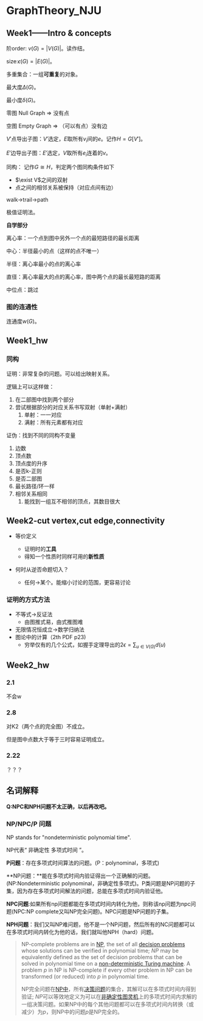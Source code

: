 # GraphTheory_NJU

## Week1——Intro & concepts 

阶order: $v(G)=|V(G)|$。读作纽。

size:$\epsilon(G)=|E(G)|​$。



多重集合：一组**可重复**的对象。



最大度$\Delta(G)$。

最小度$\delta(G)$。



零图 Null Graph => 没有点

空图 Empty Graph => （可以有点）没有边



$V'$点导出子图：$V'$选定，$E$取所有$v_i$间的$e$。记作$H=G[V']$。

$E'$边导出子图：$E'$选定，$V$取所有$e_i$连着的$v$。



同构： 记作$G\cong H$，判定两个图同构条件如下

-   $\exist V$之间的双射
-   点之间的相邻关系被保持（对应点间有边） 



walk->trail->path



极值证明法。

**自学部分**

离心率：一个点到图中另外一个点的最短路径的最长距离

中心：半径最小的点（这样的点不唯一）

半径：离心率最小的点的离心率

直径：离心率最大的点的离心率，图中两个点的最长最短路的距离

中位点：跳过



### 图的连通性

连通度$w(G)$。



## Week1_hw

### 同构

证明：非常复杂的问题。可以给出映射关系。

逻辑上可以这样做：

1.  在二部图中找到两个部分
2.  尝试根据部分的对应关系书写双射（单射+满射）
    1.  单射：一一对应
    2.  满射：所有元素都有对应

证伪：找到不同的同构不变量

1.  边数
2.  顶点数
3.  顶点度的升序
4.  是否k-正则
5.  是否二部图
6.  最长路径/环一样
7.  相邻关系相同
    1.  能找到一组互不相邻的顶点，其数目很大



## Week2-cut vertex,cut edge,connectivity

-   等价定义
    -   证明时的**工具**
    -   得知一个性质时同样可用的**新性质**

-   何时从逆否命题切入？
    -   任何->某个。能缩小讨论的范围，更容易讨论

### 证明的方式方法

-   不等式->反证法
    -   由图推式易，由式推图难
-   无限情况恒成立->数学归纳法
-   图论中的计算（2th PDF p23)
    -   穷举仅有的几个公式，如握手定理导出的$2\epsilon=\sum_{u\in V(G)}d(u)$



## Week2_hw

### 2.1

不会w

### 2.8

对K2（两个点的完全图）不成立。

但是图中点数大于等于三时容易证明成立。

### 2.22

？？？



## 名词解释



**Q:NPC和NPH问题不太正确，以后再改吧。**



### NP/NPC/P 问题

NP stands for "nondeterministic polynomial time".

NP代表“ 非确定性 多项式时间 ”。



**P问题**：存在多项式时间算法的问题。(P：polynominal，多项式)

**NP问题：**能在多项式时间内验证得出一个正确解的问题。(NP:Nondeterministic polynominal，非确定性多项式)。P类问题是NP问题的子集，因为存在多项式时间解法的问题，总能在多项式时间内验证他。

**NPC问题**:如果所有np问题都能在多项式时间内转化为他，则称该np问题为npc问题(NPC:NP complete又叫NP完全问题)。NPC问题是NP问题的子集。

**NPH问题**：我们又叫NP难问题，他不是一个NP问题，然后所有的NC问题都可以在多项式时间内转化为他的话，我们就叫他NPH（hard）问题。

>   NP-complete problems are in [NP](https://www.wikiwand.com/en/NP_(complexity)), the set of all [decision problems](https://www.wikiwand.com/en/Decision_problem) whose solutions can be verified in polynomial time; *NP* may be equivalently defined as the set of decision problems that can be solved in polynomial time on a [non-deterministic Turing machine](https://www.wikiwand.com/en/Non-deterministic_Turing_machine). A problem *p* in NP is NP-complete if every other problem in NP can be transformed (or reduced) into *p* in polynomial time.
>
>   NP完全问题在[NP中](https://www.wikiwand.com/en/NP_(complexity))，所有[决策问题](https://www.wikiwand.com/en/Decision_problem)的集合，其解可以在多项式时间内得到验证; *NP*可以等效地定义为可以在[非确定性图灵机](https://www.wikiwand.com/en/Non-deterministic_Turing_machine)上的多项式时间内求解的一组决策问题。如果NP中的每个其他问题都可以在多项式时间内转换（或减少）为*p*，则NP中的问题*p*是NP完全的。